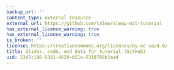 ```yaml
---
backup_url: ''
content_type: external-resource
external_url: https://github.com/talmo/sleap-mit-tutorial
has_external_licence_warning: true
has_external_license_warning: true
is_broken: ''
license: https://creativecommons.org/licenses/by-nc-sa/4.0/
title: Slides, code, and data for tutorial (GitHub)
uid: 23d7c196-5361-4629-b51a-5318788b1aad
---
```

